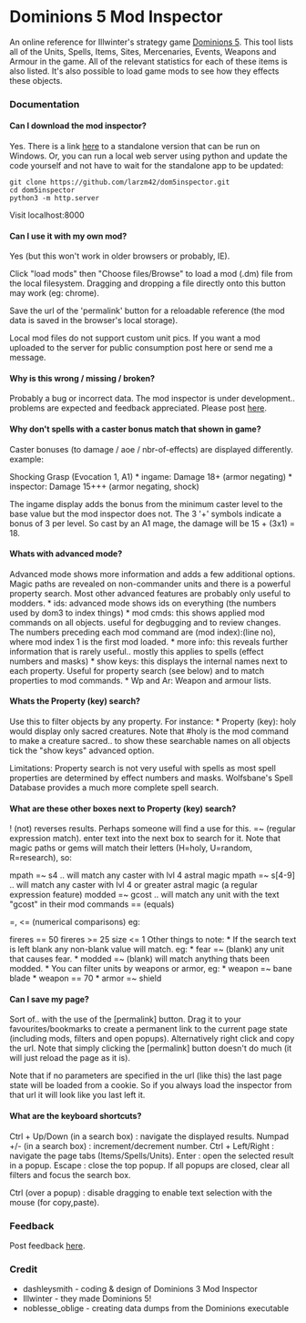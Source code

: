 # Dominions 5 Mod Inspector
An online reference for Illwinter's strategy game [Dominions 5](http://www.illwinter.com/dom5). This tool lists all of the Units, Spells, Items, Sites, Mercenaries, Events, Weapons and Armour in the game. All of the relevant statistics for each of these items is also listed. It's also possible to load game mods to see how they effects these objects.

### Documentation

#### Can I download the mod inspector?
Yes. There is a link [here](http://steamcommunity.com/app/259060/discussions/0/392184342869643127/) to a standalone version that can be run on Windows. Or, you can run a local web server using python and update the code yourself and not have to wait for the standalone app to be updated:

    git clone https://github.com/larzm42/dom5inspector.git
    cd dom5inspector
    python3 -m http.server

Visit localhost:8000

#### Can I use it with my own mod?
Yes (but this won't work in older browsers or probably, IE).

Click "load mods" then "Choose files/Browse" to load a mod (.dm) file from the local filesystem. Dragging and dropping a file directly onto this button may work (eg: chrome).

Save the url of the 'permalink' button for a reloadable reference (the mod data is saved in the browser's local storage).

Local mod files do not support custom unit pics. If you want a mod uploaded to the server for public consumption post here or send me a message.

#### Why is this wrong / missing / broken?
Probably a bug or incorrect data. The mod inspector is under development.. problems are expected and feedback appreciated. Please post [here](http://steamcommunity.com/app/722060/discussions/0/1500126447384353349/).

#### Why don't spells with a caster bonus match that shown in game?
Caster bonuses (to damage / aoe / nbr-of-effects) are displayed differently. example:

Shocking Grasp (Evocation 1, A1) * ingame: Damage 18+ (armor negating) * inspector: Damage 15+++ (armor negating, shock)

The ingame display adds the bonus from the minimum caster level to the base value but the mod inspector does not. The 3 '+' symbols indicate a bonus of 3 per level. So cast by an A1 mage, the damage will be 15 + (3x1) = 18.

#### Whats with advanced mode?
Advanced mode shows more information and adds a few additional options. Magic paths are revealed on non-commander units and there is a powerful property search. Most other advanced features are probably only useful to modders. * ids: advanced mode shows ids on everything (the numbers used by dom3 to index things) * mod cmds: this shows applied mod commands on all objects. useful for degbugging and to review changes. The numbers preceding each mod command are (mod index):(line no), where mod index 1 is the first mod loaded. * more info: this reveals further information that is rarely useful.. mostly this applies to spells (effect numbers and masks) * show keys: this displays the internal names next to each property. Useful for property search (see below) and to match properties to mod commands. * Wp and Ar: Weapon and armour lists.

#### Whats the Property (key) search?
Use this to filter objects by any property. For instance: * Property (key): holy would display only sacred creatures. Note that #holy is the mod command to make a creature sacred.. to show these searchable names on all objects tick the "show keys" advanced option.

Limitations: Property search is not very useful with spells as most spell properties are determined by effect numbers and masks. Wolfsbane's Spell Database provides a much more complete spell search.

#### What are these other boxes next to Property (key) search?
! (not) reverses results. Perhaps someone will find a use for this.
=~ (regular expression match). enter text into the next box to search for it. Note that magic paths or gems will match their letters (H=holy, U=random, R=research), so:

mpath =~ s4 .. will match any caster with lvl 4 astral magic
mpath =~ s[4-9] .. will match any caster with lvl 4 or greater astral magic (a regular expression feature)
modded =~ gcost .. will match any unit with the text "gcost" in their mod commands
== (equals)

=, <= (numerical comparisons) eg:

fireres == 50
fireres >= 25
size <= 1
Other things to note: * If the search text is left blank any non-blank value will match. eg: * fear =~ (blank) any unit that causes fear. * modded =~ (blank) will match anything thats been modded. * You can filter units by weapons or armor, eg: * weapon =~ bane blade * weapon == 70 * armor =~ shield

#### Can I save my page?
Sort of.. with the use of the [permalink] button. Drag it to your favourites/bookmarks to create a permanent link to the current page state (including mods, filters and open popups). Alternatively right click and copy the url. Note that simply clicking the [permalink] button doesn't do much (it will just reload the page as it is).

Note that if no parameters are specified in the url (like this) the last page state will be loaded from a cookie. So if you always load the inspector from that url it will look like you last left it.

#### What are the keyboard shortcuts?
Ctrl + Up/Down (in a search box) : navigate the displayed results.
Numpad +/- (in a search box) : increment/decrement number.
Ctrl + Left/Right : navigate the page tabs (Items/Spells/Units).
Enter : open the selected result in a popup.
Escape : close the top popup. If all popups are closed, clear all filters and focus the search box.

Ctrl (over a popup) : disable dragging to enable text selection with the mouse (for copy,paste).

### Feedback

Post feedback [here](http://steamcommunity.com/app/722060/discussions/0/1500126447384353349/).

### Credit

* dashleysmith - coding & design of Dominions 3 Mod Inspector
* Illwinter - they made Dominions 5!
* noblesse_oblige - creating data dumps from the Dominions executable
